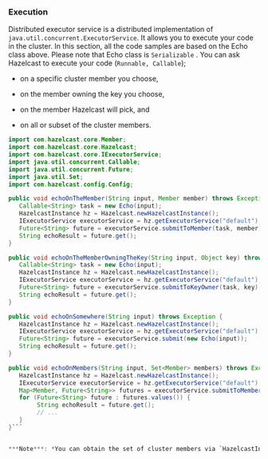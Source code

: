 

### Execution

Distributed executor service is a distributed implementation of `java.util.concurrent.ExecutorService`. It allows you to execute your code in the cluster. In this section, all the code samples are based on the Echo class above. Please note that Echo class is `Serializable` . You can ask Hazelcast to execute your code (`Runnable, Callable`);


-   on a specific cluster member you choose,

-   on the member owning the key you choose,

-   on the member Hazelcast will pick, and

-   on all or subset of the cluster members.



```java
import com.hazelcast.core.Member;
import com.hazelcast.core.Hazelcast;
import com.hazelcast.core.IExecutorService;
import java.util.concurrent.Callable;
import java.util.concurrent.Future;   
import java.util.Set;
import com.hazelcast.config.Config;

public void echoOnTheMember(String input, Member member) throws Exception {
   Callable<String> task = new Echo(input);
   HazelcastInstance hz = Hazelcast.newHazelcastInstance();
   IExecutorService executorService = hz.getExecutorService("default");
   Future<String> future = executorService.submitToMember(task, member);
   String echoResult = future.get();
}

public void echoOnTheMemberOwningTheKey(String input, Object key) throws Exception {
   Callable<String> task = new Echo(input);
   HazelcastInstance hz = Hazelcast.newHazelcastInstance();
   IExecutorService executorService = hz.getExecutorService("default");
   Future<String> future = executorService.submitToKeyOwner(task, key);
   String echoResult = future.get();
}

public void echoOnSomewhere(String input) throws Exception { 
   HazelcastInstance hz = Hazelcast.newHazelcastInstance();
   IExecutorService executorService = hz.getExecutorService("default");
   Future<String> future = executorService.submit(new Echo(input));
   String echoResult = future.get();
}

public void echoOnMembers(String input, Set<Member> members) throws Exception {
   HazelcastInstance hz = Hazelcast.newHazelcastInstance();
   IExecutorService executorService = hz.getExecutorService("default");
   Map<Member, Future<String>> futures = executorService.submitToMembers(new Echo(input), members);
   for (Future<String> future : futures.values()) {
        String echoResult = future.get();
        // ...
   }
}```


***Note***: *You can obtain the set of cluster members via `HazelcastInstance#getCluster().getMembers()` call.*



